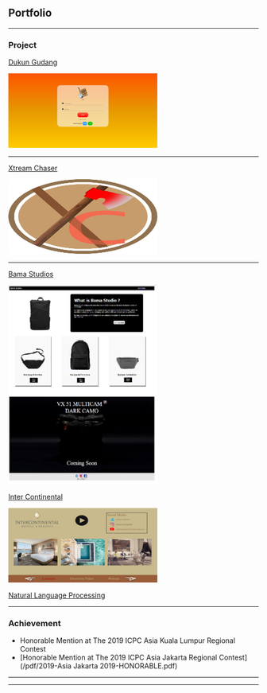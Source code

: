 ## Portfolio

---

### Project

[Dukun Gudang](page/dukungudang)
<p><img src="images/dukungudanghome.JPG?raw=true" width="300" height="150"></p>

---
[Xtream Chaser](page/xtreamchaser)
<p><img src="images/Xtreamchase.jpg?raw=true" width="300" height="150"></p>

---
[Bama Studios](page/bamastudios)
<p><img src="images/bamahome.JPG?raw=true" width="300" height="400"></p>

[Inter Continental](page/intercontinental)
<p><img src="images/intercontinentalhome.png?raw=true" width="300" height="150"></p>

[Natural Language Processing](page/NLP)

---

### Achievement
- Honorable Mention at The 2019 ICPC Asia Kuala Lumpur Regional Contest
- [Honorable Mention at The 2019 ICPC Asia Jakarta Regional Contest](/pdf/2019-Asia Jakarta 2019-HONORABLE.pdf)

---




---
